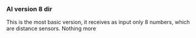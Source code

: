 ### AI version 8 dir

This is the most basic version, it receives as input only 8 numbers, which are distance sensors. Nothing more
